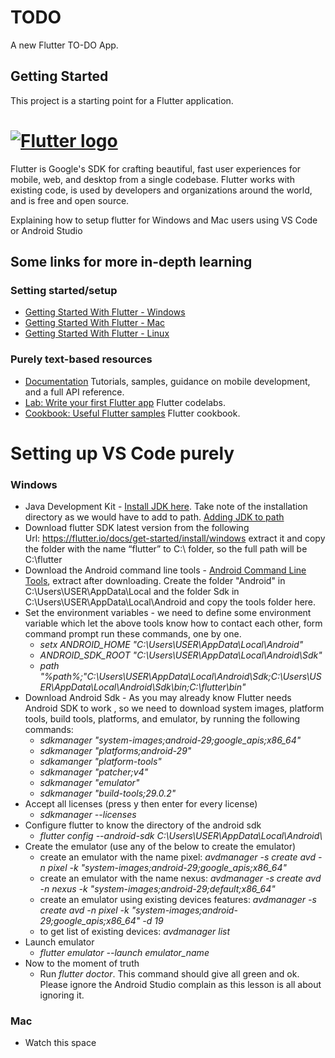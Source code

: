 # TODO

A new Flutter TO-DO App.

## Getting Started

This project is a starting point for a Flutter application.

# [![Flutter logo][]][flutter.dev]



Flutter is Google's SDK for crafting beautiful, fast user experiences for
mobile, web, and desktop from a single codebase. Flutter works with existing
code, is used by developers and organizations around the world, and is free
and open source.



[Flutter logo]: https://github.com/flutter/website/blob/archived-master/src/_assets/image/flutter-lockup-bg.jpg?raw=true
[flutter.dev]: https://flutter.dev
[Build Status - Cirrus]: https://api.cirrus-ci.com/github/flutter/flutter.svg
[Build status]: https://cirrus-ci.com/github/flutter/flutter/master
[Discord instructions]: https://github.com/flutter/flutter/wiki/Chat
[Discord badge]: https://img.shields.io/discord/608014603317936148
[Twitter handle]: https://img.shields.io/twitter/follow/flutterdev.svg?style=social&label=Follow
[Twitter badge]: https://twitter.com/intent/follow?screen_name=flutterdev
[layered architecture]: https://flutter.dev/docs/resources/inside-flutter
[widget catalog]: https://flutter.dev/widgets/
[Skia]: https://skia.org/
[Dart platform]: https://dart.dev/
[Hot reload animation]: https://github.com/flutter/website/blob/main/src/assets/images/docs/tools/android-studio/hot-reload.gif?raw=true
[Hot reload]: https://flutter.dev/docs/development/tools/hot-reload
[Visual Studio Code]: https://marketplace.visualstudio.com/items?itemName=Dart-Code.flutter
[IntelliJ / Android Studio]: https://plugins.jetbrains.com/plugin/9212-flutter
[Flutter packages]: https://pub.dev/flutter
[FFI]: https://flutter.dev/docs/development/platform-integration/c-interop
[platform channels]: https://flutter.dev/docs/development/platform-integration/platform-channels
[interop example]: https://github.com/flutter/flutter/tree/master/examples/platform_channel


<p>Explaining how to setup flutter for Windows and Mac users using VS Code or Android Studio</p>
<h2>Some links for more in-depth learning</h2>
<h3><a id="user-content-setting-startedsetup" class="anchor" href="https://github.com/gdgikorodu/Flutter-Setup#setting-startedsetup" aria-hidden="true"></a>Setting started/setup</h3>
<ul>
<li><a href="https://flutter.dev/docs/get-started/install/windows" rel="nofollow">Getting Started With Flutter - Windows</a></li>
<li><a href="https://flutter.dev/docs/get-started/install/macos" rel="nofollow">Getting Started With Flutter - Mac</a></li>
<li><a href="https://flutter.dev/docs/get-started/install/linux" rel="nofollow">Getting Started With Flutter - Linux</a></li>
</ul>
<h3><a id="user-content-purely-text-based-resources" class="anchor" href="https://github.com/gdgikorodu/Flutter-Setup#purely-text-based-resources" aria-hidden="true"></a>Purely text-based resources</h3>
<ul>
<li><a href="https://flutter.dev/docs" rel="nofollow">Documentation</a>&nbsp;Tutorials, samples, guidance on mobile development, and a full API reference.</li>
<li><a href="https://flutter.dev/docs/get-started/codelab" rel="nofollow">Lab: Write your first Flutter app</a>&nbsp;Flutter codelabs.</li>
<li><a href="https://flutter.dev/docs/cookbook" rel="nofollow">Cookbook: Useful Flutter samples</a>&nbsp;Flutter cookbook.</li>
</ul>
<h1><a id="user-content-setting-up-vs-code-purely" class="anchor" href="https://github.com/gdgikorodu/Flutter-Setup#setting-up-vs-code-purely" aria-hidden="true"></a>Setting up VS Code purely</h1>
<h3>Windows</h3>
<ul>
<li>Java Development Kit -&nbsp;<a href="https://www.oracle.com/technetwork/java/javase/downloads/jdk8-downloads-2133151.html" rel="nofollow">Install JDK here</a>. Take note of the installation directory as we would have to add to path.&nbsp;<a href="https://javatutorial.net/set-java-home-windows-10" rel="nofollow">Adding JDK to path</a></li>
<li>Download flutter SDK latest version from the following Url:&nbsp;<a href="https://flutter.io/docs/get-started/install/windows" rel="nofollow">https://flutter.io/docs/get-started/install/windows</a>&nbsp;extract it and copy the folder with the name &ldquo;flutter&rdquo; to C:\ folder, so the full path will be C:\flutter</li>
<li>Download the Android command line tools -&nbsp;<a href="https://developer.android.com/studio/index.html#downloads" rel="nofollow">Android Command Line Tools</a>, extract after downloading. Create the folder "Android" in C:\Users\USER\AppData\Local and the folder Sdk in C:\Users\USER\AppData\Local\Android and copy the tools folder here.</li>
<li>Set the environment variables - we need to define some environment variable which let the above tools know how to contact each other, form command prompt run these commands, one by one.
<ul>
<li><em>setx ANDROID_HOME "C:\Users\USER\AppData\Local\Android"</em></li>
<li><em>ANDROID_SDK_ROOT "C:\Users\USER\AppData\Local\Android\Sdk"</em></li>
<li><em>path "%path%;"C:\Users\USER\AppData\Local\Android\Sdk;C:\Users\USER\AppData\Local\Android\Sdk\bin;C:\flutter\bin"</em></li>
</ul>
</li>
<li>Download Android Sdk - As you may already know Flutter needs Android SDK to work , so we need to download system images, platform tools, build tools, platforms, and emulator, by running the following commands:
<ul>
<li><em>sdkmanager "system-images;android-29;google_apis;x86_64"</em></li>
<li><em>sdkmanager "platforms;android-29"</em></li>
<li><em>sdkamanger "platform-tools"</em></li>
<li><em>sdkmanager "patcher;v4"</em></li>
<li><em>sdkmanager "emulator"</em></li>
<li><em>sdkmanager "build-tools;29.0.2"</em></li>
</ul>
</li>
<li>Accept all licenses (press y then enter for every license)
<ul>
<li><em>sdkmanager --licenses</em></li>
</ul>
</li>
<li>Configure flutter to know the directory of the android sdk
<ul>
<li><em>flutter config --android-sdk C:\Users\USER\AppData\Local\Android\</em></li>
</ul>
</li>
<li>Create the emulator (use any of the below to create the emulator)
<ul>
<li>create an emulator with the name pixel:<em> avdmanager -s create avd -n pixel -k "system-images;android-29;google_apis;x86_64"</em></li>
<li>create an emulator with the name nexus: <em>avdmanager -s create avd -n nexus -k "system-images;android-29;default;x86_64"</em></li>
<li>create an emulator using existing devices features: <em>avdmanager -s create avd -n pixel -k "system-images;android-29;google_apis;x86_64" -d 19</em></li>
<li>to get list of existing devices: <em>avdmanager list</em></li>
</ul>
</li>
<li>Launch emulator
<ul>
<li><em>flutter emulator --launch emulator_name</em></li>
</ul>
</li>
<li>Now to the moment of truth
<ul>
<li>Run <em>flutter doctor</em>. This command should give all green and ok. Please ignore the Android Studio complain as this lesson is all about ignoring it.</li>
</ul>
</li>
</ul>
<h3>Mac</h3>
<ul>
<li>Watch this space</li>
</ul>
